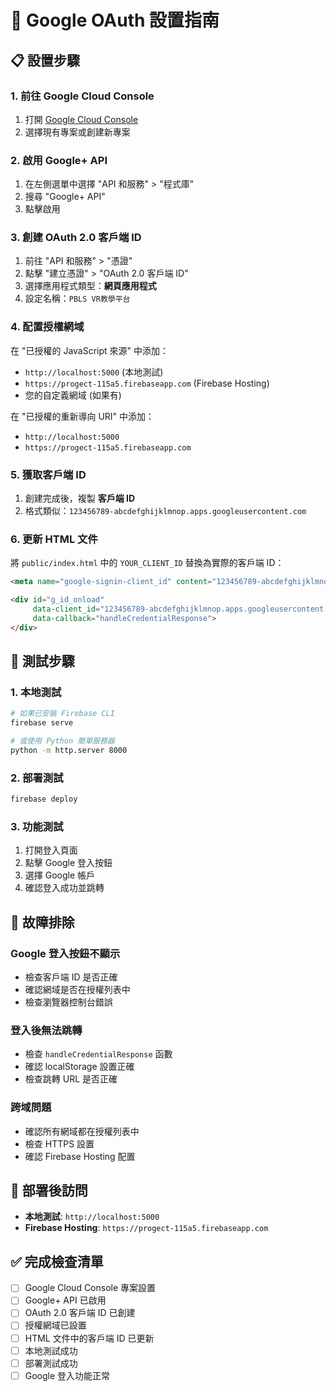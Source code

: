 # 🔐 Google OAuth 設置指南

## 📋 設置步驟

### 1. 前往 Google Cloud Console
1. 打開 [Google Cloud Console](https://console.cloud.google.com/)
2. 選擇現有專案或創建新專案

### 2. 啟用 Google+ API
1. 在左側選單中選擇 "API 和服務" > "程式庫"
2. 搜尋 "Google+ API"
3. 點擊啟用

### 3. 創建 OAuth 2.0 客戶端 ID
1. 前往 "API 和服務" > "憑證"
2. 點擊 "建立憑證" > "OAuth 2.0 客戶端 ID"
3. 選擇應用程式類型：**網頁應用程式**
4. 設定名稱：`PBLS VR教學平台`

### 4. 配置授權網域
在 "已授權的 JavaScript 來源" 中添加：
- `http://localhost:5000` (本地測試)
- `https://progect-115a5.firebaseapp.com` (Firebase Hosting)
- 您的自定義網域 (如果有)

在 "已授權的重新導向 URI" 中添加：
- `http://localhost:5000`
- `https://progect-115a5.firebaseapp.com`

### 5. 獲取客戶端 ID
1. 創建完成後，複製 **客戶端 ID**
2. 格式類似：`123456789-abcdefghijklmnop.apps.googleusercontent.com`

### 6. 更新 HTML 文件
將 `public/index.html` 中的 `YOUR_CLIENT_ID` 替換為實際的客戶端 ID：

```html
<meta name="google-signin-client_id" content="123456789-abcdefghijklmnop.apps.googleusercontent.com">

<div id="g_id_onload"
     data-client_id="123456789-abcdefghijklmnop.apps.googleusercontent.com"
     data-callback="handleCredentialResponse">
</div>
```

## 🧪 測試步驟

### 1. 本地測試
```bash
# 如果已安裝 Firebase CLI
firebase serve

# 或使用 Python 簡單服務器
python -m http.server 8000
```

### 2. 部署測試
```bash
firebase deploy
```

### 3. 功能測試
1. 打開登入頁面
2. 點擊 Google 登入按鈕
3. 選擇 Google 帳戶
4. 確認登入成功並跳轉

## 🔧 故障排除

### Google 登入按鈕不顯示
- 檢查客戶端 ID 是否正確
- 確認網域是否在授權列表中
- 檢查瀏覽器控制台錯誤

### 登入後無法跳轉
- 檢查 `handleCredentialResponse` 函數
- 確認 localStorage 設置正確
- 檢查跳轉 URL 是否正確

### 跨域問題
- 確認所有網域都在授權列表中
- 檢查 HTTPS 設置
- 確認 Firebase Hosting 配置

## 📱 部署後訪問
- **本地測試**: `http://localhost:5000`
- **Firebase Hosting**: `https://progect-115a5.firebaseapp.com`

## ✅ 完成檢查清單
- [ ] Google Cloud Console 專案設置
- [ ] Google+ API 已啟用
- [ ] OAuth 2.0 客戶端 ID 已創建
- [ ] 授權網域已設置
- [ ] HTML 文件中的客戶端 ID 已更新
- [ ] 本地測試成功
- [ ] 部署測試成功
- [ ] Google 登入功能正常
